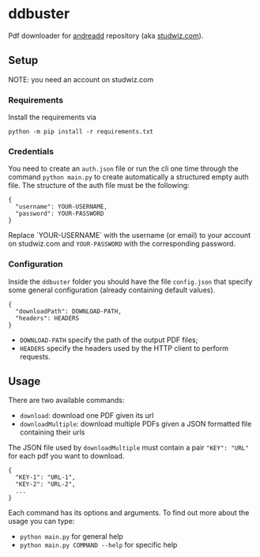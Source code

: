 # ddbuster
Pdf downloader for [andreadd](https://www.andreadd.it) repository (aka [studwiz.com](https://www.studwiz.com)).

## Setup
NOTE: you need an account on studwiz.com

### Requirements
Install the requirements via
```
python -m pip install -r requirements.txt
```

### Credentials
You need to create an `auth.json` file or run the cli one time through the command `python main.py` to create automatically a structured empty auth file.
The structure of the auth file must be the following:
```
{
  "username": YOUR-USERNAME,
  "password": YOUR-PASSWORD
}
```
Replace ´YOUR-USERNAME´ with the username (or email) to your account on studwiz.com and `YOUR-PASSWORD` with the corresponding password.

### Configuration
Inside the `ddbuster` folder you should have the file `config.json` that specify some general configuration (already containing default values).
```
{
  "downloadPath": DOWNLOAD-PATH,
  "headers": HEADERS
}
```
* `DOWNLOAD-PATH` specify the path of the output PDF files;
* `HEADERS` specify the headers used by the HTTP client to perform requests.

## Usage
There are two available commands:
* `download`: download one PDF given its url
* `downloadMultiple`: download multiple PDFs given a JSON formatted file containing their urls

The JSON file used by `downloadMultiple` must contain a pair `"KEY": "URL"` for each pdf you want to download.
```
{
  "KEY-1": "URL-1",
  "KEY-2": "URL-2",
  ...
}
```

Each command has its options and arguments. To find out more about the usage you can type:
* `python main.py` for general help
* `python main.py COMMAND --help` for specific help
